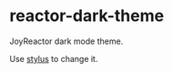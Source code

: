 # reactor-dark-theme

JoyReactor dark mode theme.

Use [stylus](https://github.com/openstyles/stylus) to change it.

